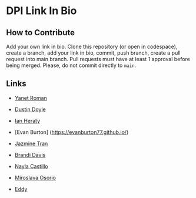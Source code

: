# DPI Link In Bio

## How to Contribute
Add your own link in bio. Clone this repository (or open in codespace), create a branch, add your link in bio, commit, push branch, create a pull request into main branch. Pull requests must have at least 1 approval before being merged. Please, do not commit directly to `main`. 


## Links






- [Yanet Roman](https://yanettechprep.github.io)

- [Dustin Doyle](https://dantexkilljoy.github.io)
- [Ian Heraty](https://heratyian.github.io/)

- [Evan Burton] (https://evanburton77.github.io/)


- [Jazmine Tran](https://jptran0.github.io/)
- [Brandi Davis](https://brdavis330.github.io/)
- [Nayla Castillo](https://castnay.github.io/)
- [Miroslava Osorio](https://mosorio1.github.io) 
- [Eddy](https://eddyc10.github.io/)